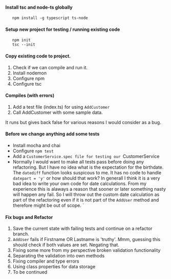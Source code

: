 #### Install tsc and node-ts globally

```
   npm install -g typescript ts-node
```

#### Setup new project for testing / running existing code

```
   npm init
   tsc --init
```

#### Copy existing code to project.

1. Check if we can compile and run it.
2. Install nodemon
3. Configure npm
4. Configure tsc

#### Compiles (with errors)

1. Add a test file (index.ts) for using `AddCustomer`
2. Call AddCustomer with some sample data.

It runs but gives back false for various reasons I would consider as a bug.

#### Before we change anything add some tests

- Install mocha and chai
- Configure `npm test`
- Add a `CustomerService.spec file for testing our `CustomerService
- Normally I would want to make all tests pass before doing any refactoring. But I have no idea what is the expectation for the birthdate. The `datediff` function looks suspicous to me. It has no code to handle `datepart = 'y'` or how should that work? In generall I think it is a very bad idea to write your own code for date calculations. From my experience this is alaways a reason that sooner or later something nasty will happen any fail. So I will throw out the custom date calculation as part of the refactoring even if it is not part of the `AddUser` method and therefore might be out of scope.
`

#### Fix bugs and Refactor
1. Save the current state with failing tests and continue on a refactor branch.
2. `AddUser` fails if Firstname OR Lastname is 'truthy'. Mmm, guessing this should check if both values are set. Negating that.
3. Fixing some more from my perspective broken validation functionality
4. Separating the validation into own methods
5. Fixing compiler and type errors
6. Using class properties for data storage
7. To be continued